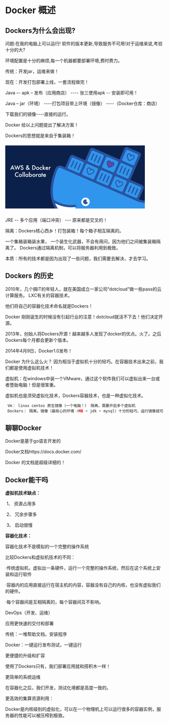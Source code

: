 # Docker 概述  

## Dockers为什么会出现?

问题:在我的电脑上可以运行! 软件的版本更新,导致服务不可用!对于运维来说,考验十分的大?

环境配置是十分的麻烦,每一个机器都要部署环境,费时费力。

 传统：开发jar，运维来做！

 现在：开发打包部署上线，一套流程做完！

 Java –- apk – 发布（应用商店） ---- 张三使用apk -- 安装即可用！

 Java – jar（环境） ----打包项目带上环境（镜像） ----（Docker仓库：商店）

下载我们的镜像----直接的运行。

Docker 给以上问题提出了解决方案！  

  Dockers的思想就是来自于集装箱！

![](.\image\image-20200728111231106.png)

  JRE -- 多个应用（端口冲突） --- 原来都是交叉的！

  隔离：Dockers核心西乡！打包装箱！每个箱子相互隔离的。

  一个集箱装箱装水果， 一个装生化武器，不会有用问，因为他们之间被集装箱隔离了。
 Dockers通过隔离机制，可以将服务器利用到极致。

 本质：所有的技术都是因为出现了一些问题，我们需要去解决，才去学习。

## Dockers 的历史

  2010年，几个搞IT的年轻人，就在美国成立一家公司“dotcloud”做一些pass的云计算服务。 LXC有关的容器技术。

  他们将自己的容器化技术命名就是Dockers！

  Docker 刚刚诞生的时候没有引起行业的注意！dotcloud就活不下去！他们决定开源。

  2013年，创始人将Dockers开源！越来越多人发现了docker的优点。火了。之后Dockers每个月都会更新个版本。

  2014年4月9日，Docker1.0发布！

Docker 为什么这么火？ 因为相当于虚拟机十分的轻巧。在容器技术出来之前，我们都是使用虚拟机技术！

虚拟机：在windows中装一个VMware，通过这个软件我们可以虚拟出来一台或者堕胎电脑！但是很笨重。

虚拟机也是须臾虚拟化技术，Dockers容器技术，也是一种虚拟化技术。

```c
 Vm： linux centos 原生镜像（一个电脑！） 隔离，需要开启多个虚拟机
 Dockers： 隔离，镜像（最核心的环境 4MB + jdk + mysql）十分的轻巧，运行镜像就可以了。    
```





## 聊聊Docker

  Docker是基于go语言开发的

 

  Docker文档https://docs.docker.com/

  Docker 的文档是超级详细的！

## Docker能干吗

**虚拟机技术缺点：**

​     1、  资源占用多

​     2、  冗余步骤多

​     3、  启动很慢

**容器化技术：**

   容器化技术不是模拟的一个完整的操作系统

 

  比较Dockers和虚拟机技术的不同：

  ·传统虚拟机，虚拟出一条硬件，运行一个完整的操作系统，然后在这个系统上安装和运行软件

  ·容器内的应用直接运行在宿主机的内容，容器没有自己的内核，也没有虚拟我们的硬件。

  ·每个容器间是互相隔离的，每个容器间互不影响。

  

DevOps（开发、运维）

  应用更快速的交付和部署

  传统：一堆帮助文档，安装程序

  Docker：一键运行发布测试，一键运行

  更便捷的升级和扩容

  使用了Dockers只有，我们部署应用就和搭积木一样！

  更简单的系统运维

  在容器化之后，我们开发，测试化境都是高度一致的。

  更高效的集算资源利用：

  Docker是内核级别的虚拟化，可以在一个物理机上可以运行很多的容器实例，服务器的性能可以被压榨到极致。

